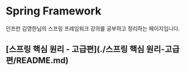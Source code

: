 # Spring Framework
인프런 김영한님의 스프링 프레임워크 강의를 공부하고 정리하는 페이지입니다.

## [스프링 핵심 원리 - 고급편](./스프링 핵심 원리-고급편/README.md)
